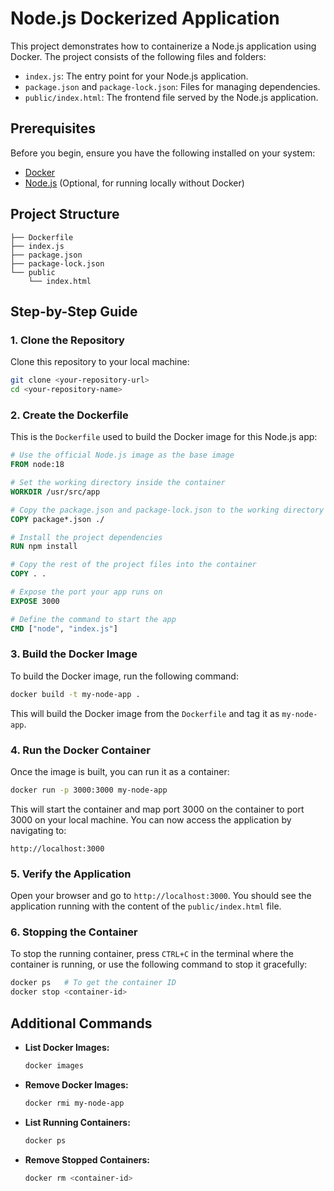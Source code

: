 # Node.js Dockerized Application

This project demonstrates how to containerize a Node.js application using Docker. The project consists of the following files and folders:

- `index.js`: The entry point for your Node.js application.
- `package.json` and `package-lock.json`: Files for managing dependencies.
- `public/index.html`: The frontend file served by the Node.js application.

## Prerequisites

Before you begin, ensure you have the following installed on your system:

- [Docker](https://www.docker.com/products/docker-desktop)
- [Node.js](https://nodejs.org/) (Optional, for running locally without Docker)

## Project Structure

```
├── Dockerfile
├── index.js
├── package.json
├── package-lock.json
└── public
    └── index.html
```

## Step-by-Step Guide

### 1. Clone the Repository

Clone this repository to your local machine:

```bash
git clone <your-repository-url>
cd <your-repository-name>
```

### 2. Create the Dockerfile

This is the `Dockerfile` used to build the Docker image for this Node.js app:

```Dockerfile
# Use the official Node.js image as the base image
FROM node:18

# Set the working directory inside the container
WORKDIR /usr/src/app

# Copy the package.json and package-lock.json to the working directory
COPY package*.json ./

# Install the project dependencies
RUN npm install

# Copy the rest of the project files into the container
COPY . .

# Expose the port your app runs on
EXPOSE 3000

# Define the command to start the app
CMD ["node", "index.js"]
```

### 3. Build the Docker Image

To build the Docker image, run the following command:

```bash
docker build -t my-node-app .
```

This will build the Docker image from the `Dockerfile` and tag it as `my-node-app`.

### 4. Run the Docker Container

Once the image is built, you can run it as a container:

```bash
docker run -p 3000:3000 my-node-app
```

This will start the container and map port 3000 on the container to port 3000 on your local machine. You can now access the application by navigating to:

```
http://localhost:3000
```

### 5. Verify the Application

Open your browser and go to `http://localhost:3000`. You should see the application running with the content of the `public/index.html` file.

### 6. Stopping the Container

To stop the running container, press `CTRL+C` in the terminal where the container is running, or use the following command to stop it gracefully:

```bash
docker ps   # To get the container ID
docker stop <container-id>
```

## Additional Commands

- **List Docker Images:**

  ```bash
  docker images
  ```

- **Remove Docker Images:**

  ```bash
  docker rmi my-node-app
  ```

- **List Running Containers:**

  ```bash
  docker ps
  ```

- **Remove Stopped Containers:**

  ```bash
  docker rm <container-id>
  ```

